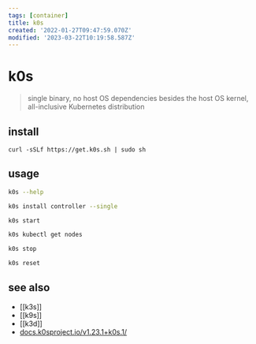 ```yaml
---
tags: [container]
title: k0s
created: '2022-01-27T09:47:59.070Z'
modified: '2023-03-22T10:19:58.587Z'
---
```


# k0s

> single binary, no host OS dependencies besides the host OS kernel, all-inclusive Kubernetes distribution

## install

`curl -sSLf https://get.k0s.sh | sudo sh`

## usage

```sh
k0s --help

k0s install controller --single

k0s start

k0s kubectl get nodes

k0s stop

k0s reset
```

## see also

- [[k3s]]
- [[k9s]]
- [[k3d]]
- [docs.k0sproject.io/v1.23.1+k0s.1/](https://docs.k0sproject.io/v1.23.1+k0s.1/)

